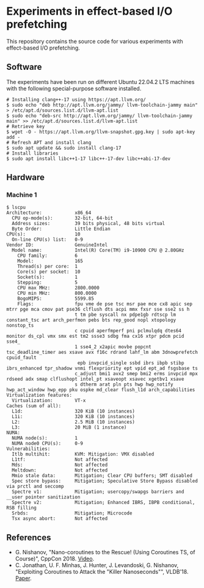 # Experiments in effect-based I/O prefetching

This repository contains the source code for various experiments with
effect-based I/O prefetching.

## Software

The experiments have been run on different Ubuntu 22.04.2 LTS machines with the following special-purpose software installed.
```
# Installing clang++-17 using https://apt.llvm.org/
$ sudo echo "deb http://apt.llvm.org/jammy/ llvm-toolchain-jammy main" > /etc/apt.d/sources.list.d/llvm-apt.list
$ sudo echo "deb-src http://apt.llvm.org/jammy/ llvm-toolchain-jammy main" >> /etc/apt.d/sources.list.d/llvm-apt.list
# Retrieve key
$ wget -O - https://apt.llvm.org/llvm-snapshot.gpg.key | sudo apt-key add -
# Refresh APT and install clang
$ sudo apt update && sudo install clang-17
# Install libraries
$ sudo apt install libc++1-17 libc++-17-dev libc++abi-17-dev
```

## Hardware

### Machine 1

```
$ lscpu
Architecture:            x86_64
  CPU op-mode(s):        32-bit, 64-bit
  Address sizes:         39 bits physical, 48 bits virtual
  Byte Order:            Little Endian
CPU(s):                  10
  On-line CPU(s) list:   0-9
Vendor ID:               GenuineIntel
  Model name:            Intel(R) Core(TM) i9-10900 CPU @ 2.80GHz
    CPU family:          6
    Model:               165
    Thread(s) per core:  1
    Core(s) per socket:  10
    Socket(s):           1
    Stepping:            5
    CPU max MHz:         2800.0000
    CPU min MHz:         800.0000
    BogoMIPS:            5599.85
    Flags:               fpu vme de pse tsc msr pae mce cx8 apic sep mtrr pge mca cmov pat pse36 clflush dts acpi mmx fxsr sse sse2 ss h
                         t tm pbe syscall nx pdpe1gb rdtscp lm constant_tsc art arch_perfmon pebs bts rep_good nopl xtopology nonstop_ts
                         c cpuid aperfmperf pni pclmulqdq dtes64 monitor ds_cpl vmx smx est tm2 ssse3 sdbg fma cx16 xtpr pdcm pcid sse4_
                         1 sse4_2 x2apic movbe popcnt tsc_deadline_timer aes xsave avx f16c rdrand lahf_lm abm 3dnowprefetch cpuid_fault
                          epb invpcid_single ssbd ibrs ibpb stibp ibrs_enhanced tpr_shadow vnmi flexpriority ept vpid ept_ad fsgsbase ts
                         c_adjust bmi1 avx2 smep bmi2 erms invpcid mpx rdseed adx smap clflushopt intel_pt xsaveopt xsavec xgetbv1 xsave
                         s dtherm arat pln pts hwp hwp_notify hwp_act_window hwp_epp pku ospke md_clear flush_l1d arch_capabilities
Virtualization features: 
  Virtualization:        VT-x
Caches (sum of all):     
  L1d:                   320 KiB (10 instances)
  L1i:                   320 KiB (10 instances)
  L2:                    2.5 MiB (10 instances)
  L3:                    20 MiB (1 instance)
NUMA:                    
  NUMA node(s):          1
  NUMA node0 CPU(s):     0-9
Vulnerabilities:         
  Itlb multihit:         KVM: Mitigation: VMX disabled
  L1tf:                  Not affected
  Mds:                   Not affected
  Meltdown:              Not affected
  Mmio stale data:       Mitigation; Clear CPU buffers; SMT disabled
  Spec store bypass:     Mitigation; Speculative Store Bypass disabled via prctl and seccomp
  Spectre v1:            Mitigation; usercopy/swapgs barriers and __user pointer sanitization
  Spectre v2:            Mitigation; Enhanced IBRS, IBPB conditional, RSB filling
  Srbds:                 Mitigation; Microcode
  Tsx async abort:       Not affected
```

## References

* G. Nishanov, "Nano-coroutines to the Rescue! (Using Coroutines TS, of Course)", CppCon 2018. [Video](https://www.youtube.com/watch?v=j9tlJAqMV7U).
* C. Jonathan, U. F. Minhas, J. Hunter, J. Levandoski, G. Nishanov, "Exploiting Coroutines to Attack the "Killer Nanoseconds"", VLDB'18. [Paper](https://www.vldb.org/pvldb/vol11/p1702-jonathan.pdf).
